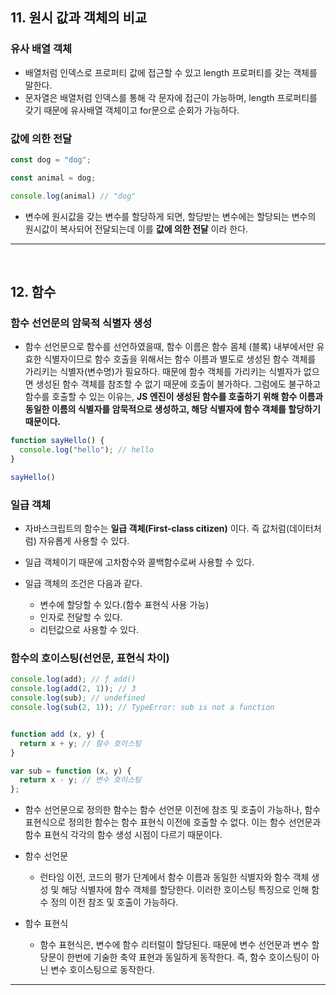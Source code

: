 ## 11. 원시 값과 객체의 비교

### 유사 배열 객체

- 배열처럼 인덱스로 프로퍼티 값에 접근할 수 있고 length 프로퍼티를 갖는 객체를 말한다.
- 문자열은 배열처럼 인덱스를 통해 각 문자에 접근이 가능하며, length 프로퍼티를 갖기 때문에 유사배열 객체이고 for문으로 순회가 가능하다.

### 값에 의한 전달

``` javascript
const dog = "dog";

const animal = dog;

console.log(animal) // "dog"
```

- 변수에 원시값을 갖는 변수를 할당하게 되면, 할당받는 변수에는 할당되는 변수의 원시값이 복사되어 전달되는데 이를 **값에 의한 전달** 이라 한다.

---
<br/>

## 12. 함수

### 함수 선언문의 암묵적 식별자 생성

- 함수 선언문으로 함수를 선언하였을때, 함수 이름은 함수 몸체 (블록) 내부에서만 유효한 식별자이므로 함수 호출을 위해서는 함수 이름과 별도로 생성된 함수 객체를 가리키는 식별자(변수명)가 필요하다. 때문에 함수 객체를 가리키는 식별자가 없으면 생성된 함수 객체를 참조할 수 없기 때문에 호출이 불가하다. 그럼에도 불구하고 함수를 호출할 수 있는 이유는, **JS 엔진이 생성된 함수를 호출하기 위해 함수 이름과 동일한 이름의 식별자를 암묵적으로 생성하고, 해당 식별자에 함수 객체를 할당하기 때문이다.**

```javascript
function sayHello() {
  console.log("hello"); // hello
}

sayHello()
```

### 일급 객체

- 자바스크립트의 함수는 **일급 객체(First-class citizen)** 이다. 즉 값처럼(데이터처럼) 자유롭게 사용할 수 있다.

- 일급 객체이기 때문에 고차함수와 콜백함수로써 사용할 수 있다.

- 일급 객체의 조건은 다음과 같다.
  - 변수에 할당할 수 있다.(함수 표현식 사용 가능)
  - 인자로 전달할 수 있다.
  - 리턴값으로 사용할 수 있다.

### 함수의 호이스팅(선언문, 표현식 차이)

``` javascript
console.log(add); // ƒ add()
console.log(add(2, 1)); // 3
console.log(sub); // undefined
console.log(sub(2, 1)); // TypeError: sub is not a function


function add (x, y) {
  return x + y; // 함수 호이스팅
}

var sub = function (x, y) {
  return x - y; // 변수 호이스팅
};
```

- 함수 선언문으로 정의한 함수는 함수 선언문 이전에 참조 및 호출이 가능하나, 함수 표현식으로 정의한 함수는 함수 표현식 이전에 호출할 수 없다. 이는 함수 선언문과 함수 표현식 각각의 함수 생성 시점이 다르기 때문이다.

- 함수 선언문

  - 런타임 이전, 코드의 평가 단계에서 함수 이름과 동일한 식별자와 함수 객체 생성 및 해당 식별자에 함수 객체를 할당한다. 이러한 호이스팅 특징으로 인해 함수 정의 이전 참조 및 호출이 가능하다.

- 함수 표현식
  - 함수 표현식은, 변수에 함수 리터럴이 할당된다. 때문에 변수 선언문과 변수 할당문이 한번에 기술한 축약 표현과 동일하게 동작한다. 즉, 함수 호이스팅이 아닌 변수 호이스팅으로 동작한다.

---
